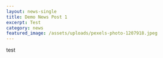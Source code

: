 ```yaml
---
layout: news-single
title: Demo News Post 1
excerpt: Test
category: news
featured_image: /assets/uploads/pexels-photo-1207918.jpeg
---
```

test